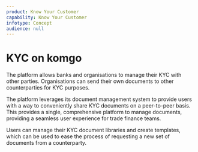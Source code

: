 ```yaml
---
product: Know Your Customer
capability: Know Your Customer
infotype: Concept
audience: null
---
```


# KYC on komgo

The platform allows banks and organisations to manage their KYC with other parties. Organisations can send their own documents to other counterparties for KYC purposes.

The platform leverages its document management system to provide users with a way to conveniently share KYC documents on a peer-to-peer basis. This provides a single, comprehensive platform to manage documents, providing a seamless user experience for trade finance teams.

Users can manage their KYC document libraries and create templates, which can be used to ease the process of requesting a new set of documents from a counterparty.

